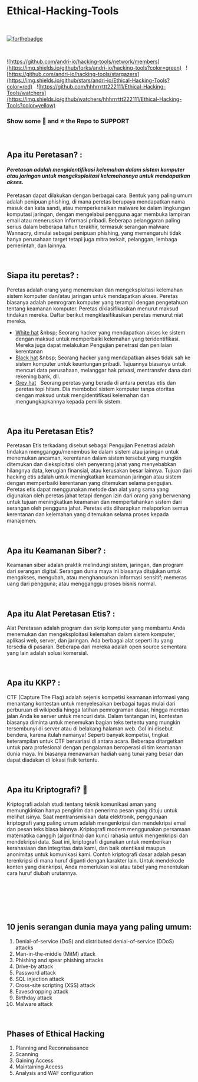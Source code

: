 # Ethical-Hacking-Tools
<br>

[![forthebadge](https://forthebadge.com/images/badges/built-with-love.svg)](https://forthebadge.com)

<br>

![https://github.com/andri-io/hacking-tools/network/members](https://img.shields.io/github/forks/andri-io/hacking-tools?color=green) &nbsp;
![https://github.com/andri-io/hacking-tools/stargazers](https://img.shields.io/github/stars/andri-io/Ethical-Hacking-Tools?color=red) &nbsp;
![https://github.com/hhhrrrttt222111/Ethical-Hacking-Tools/watchers](https://img.shields.io/github/watchers/hhhrrrttt222111/Ethical-Hacking-Tools?color=yellow) &nbsp;

### Show some :green_heart: and :star: the Repo to SUPPORT 
<br>
 


## Apa itu Peretasan? :
  #### <i>Peretasan adalah mengidentifikasi kelemahan dalam sistem komputer atau jaringan untuk mengeksploitasi kelemahannya untuk mendapatkan akses.</i>
  <p>Peretasan dapat dilakukan dengan berbagai cara. Bentuk yang paling umum adalah penipuan phishing, di mana peretas berupaya mendapatkan nama masuk dan kata sandi, atau memperkenalkan malware ke dalam lingkungan komputasi jaringan, dengan mengelabui pengguna agar membuka lampiran email atau meneruskan informasi pribadi.
Beberapa pelanggaran paling serius dalam beberapa tahun terakhir, termasuk serangan malware Wannacry, dimulai sebagai penipuan phishing, yang memengaruhi tidak hanya perusahaan target tetapi juga mitra terkait, pelanggan, lembaga pemerintah, dan lainnya.</p>
<br>

## Siapa itu peretas? :
<p>Peretas adalah orang yang menemukan dan mengeksploitasi kelemahan sistem komputer dan/atau jaringan untuk mendapatkan akses. Peretas biasanya adalah pemrogram komputer yang terampil dengan pengetahuan tentang keamanan komputer.
Peretas diklasifikasikan menurut maksud tindakan mereka. Daftar berikut mengklasifikasikan peretas menurut niat mereka.</p>

* [White hat](https://en.wikipedia.org/wiki/White_hat_(keamanan_komputer)) &nbsp; Seorang hacker yang mendapatkan akses ke sistem dengan maksud untuk memperbaiki kelemahan yang teridentifikasi. Mereka juga dapat melakukan Pengujian penetrasi dan penilaian kerentanan
* [Black hat](https://en.wikipedia.org/wiki/Black_hat_(keamanan_komputer)) &nbsp; Seorang hacker yang mendapatkan akses tidak sah ke sistem komputer untuk keuntungan pribadi. Tujuannya biasanya untuk mencuri data perusahaan, melanggar hak privasi, mentransfer dana dari rekening bank, dll.
* [Grey hat](https://en.wikipedia.org/wiki/Grey_hat) &nbsp; Seorang peretas yang berada di antara peretas etis dan peretas topi hitam. Dia membobol sistem komputer tanpa otoritas dengan maksud untuk mengidentifikasi kelemahan dan mengungkapkannya kepada pemilik sistem.
<br>

## Apa itu Peretasan Etis?
<p>Peretasan Etis terkadang disebut sebagai Pengujian Penetrasi adalah tindakan mengganggu/menembus ke dalam sistem atau jaringan untuk menemukan ancaman, kerentanan dalam sistem tersebut yang mungkin ditemukan dan dieksploitasi oleh penyerang jahat yang menyebabkan hilangnya data, kerugian finansial, atau kerusakan besar lainnya. Tujuan dari hacking etis adalah untuk meningkatkan keamanan jaringan atau sistem dengan memperbaiki kerentanan yang ditemukan selama pengujian. Peretas etis dapat menggunakan metode dan alat yang sama yang digunakan oleh peretas jahat tetapi dengan izin dari orang yang berwenang untuk tujuan meningkatkan keamanan dan mempertahankan sistem dari serangan oleh pengguna jahat.
Peretas etis diharapkan melaporkan semua kerentanan dan kelemahan yang ditemukan selama proses kepada manajemen.</p>
<br>

## Apa itu Keamanan Siber? :
<p>Keamanan siber adalah praktik melindungi sistem, jaringan, dan program dari serangan digital. Serangan dunia maya ini biasanya ditujukan untuk mengakses, mengubah, atau menghancurkan informasi sensitif; memeras uang dari pengguna; atau mengganggu proses bisnis normal.</p>
<br>

## Apa itu Alat Peretasan Etis? :
<p>Alat Peretasan adalah program dan skrip komputer yang membantu Anda menemukan dan mengeksploitasi kelemahan dalam sistem komputer, aplikasi web, server, dan jaringan. Ada berbagai alat seperti itu yang tersedia di pasaran. Beberapa dari mereka adalah open source sementara yang lain adalah solusi komersial.</p>
<br>

## Apa itu KKP? :
CTF (Capture The Flag) adalah sejenis kompetisi keamanan informasi yang menantang kontestan untuk menyelesaikan berbagai tugas mulai dari perburuan di wikipedia hingga latihan pemrograman dasar, hingga meretas jalan Anda ke server untuk mencuri data. Dalam tantangan ini, kontestan biasanya diminta untuk menemukan bagian teks tertentu yang mungkin tersembunyi di server atau di belakang halaman web. Gol ini disebut bendera, karena itulah namanya!
Seperti banyak kompetisi, tingkat keterampilan untuk CTF bervariasi di antara acara. Beberapa ditargetkan untuk para profesional dengan pengalaman beroperasi di tim keamanan dunia maya. Ini biasanya menawarkan hadiah uang tunai yang besar dan dapat diadakan di lokasi fisik tertentu.</p>
<br>

## Apa itu Kriptografi? :currency_exchange:
<p>Kriptografi adalah studi tentang teknik komunikasi aman yang memungkinkan hanya pengirim dan penerima pesan yang dituju untuk melihat isinya. Saat mentransmisikan data elektronik, penggunaan kriptografi yang paling umum adalah mengenkripsi dan mendekripsi email dan pesan teks biasa lainnya .Kriptografi modern menggunakan persamaan matematika canggih (algoritma) dan kunci rahasia untuk mengenkripsi dan mendekripsi data. Saat ini, kriptografi digunakan untuk memberikan kerahasiaan dan integritas data kami, dan baik otentikasi maupun anonimitas untuk komunikasi kami. Contoh kriptografi dasar adalah pesan terenkripsi di mana huruf diganti dengan karakter lain. Untuk mendekode konten yang dienkripsi, Anda memerlukan kisi atau tabel yang menentukan cara huruf diubah urutannya.</p>
<br>



<br><br><br>

## 10 jenis serangan dunia maya yang paling umum:

1) Denial-of-service (DoS) and distributed denial-of-service (DDoS) attacks &nbsp; <br>
2) Man-in-the-middle (MitM) attack &nbsp; <br>
3) Phishing and spear phishing attacks &nbsp; <br>
4) Drive-by attack &nbsp; <br>
5) Password attack &nbsp; <br>
6) SQL injection attack &nbsp; <br>
7) Cross-site scripting (XSS) attack &nbsp; <br>
8) Eavesdropping attack &nbsp; <br>
9) Birthday attack &nbsp; <br>
10) Malware attack &nbsp; <br>

<br>

## Phases of Ethical Hacking

1) Planning and Reconnaissance
2) Scanning 
3) Gaining Access
4) Maintaining Access
5) Analysis and WAF configuration




